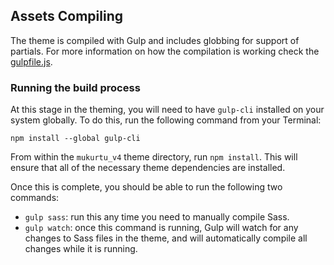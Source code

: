 ## Assets Compiling

The theme is compiled with Gulp and includes globbing for support of partials. For more information on how the compilation is working check the [gulpfile.js](gulpfile.js).

### Running the build process

At this stage in the theming, you will need to have `gulp-cli` installed on your system globally. To do this, run the following command from your Terminal:

`npm install --global gulp-cli`

From within the `mukurtu_v4` theme directory, run `npm install`. This will ensure that all of the necessary theme dependencies are installed.

Once this is complete, you should be able to run the following two commands:

- `gulp sass`: run this any time you need to manually compile Sass.
- `gulp watch`: once this command is running, Gulp will watch for any changes to Sass files in the theme, and will automatically compile all changes while it is running.

